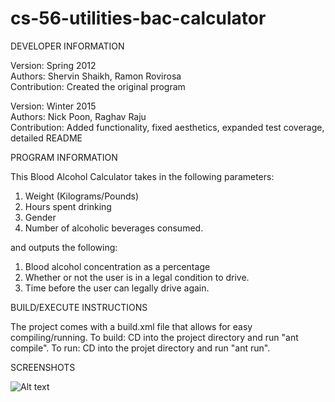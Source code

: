 # cs-56-utilities-bac-calculator

DEVELOPER INFORMATION  

Version: Spring 2012  
Authors: Shervin Shaikh, Ramon Rovirosa  
Contribution: Created the original program  

Version: Winter 2015  
Authors: Nick Poon, Raghav Raju  
Contribution: Added functionality, fixed aesthetics, expanded test coverage, detailed README  

PROGRAM INFORMATION  

This Blood Alcohol Calculator takes in the following parameters:   

1. Weight (Kilograms/Pounds) 
2. Hours spent drinking 
3. Gender 
4. Number of alcoholic beverages consumed. 

and outputs the following: 

1. Blood alcohol concentration as a percentage 
2. Whether or not the user is in a legal condition to drive. 
3. Time before the user can legally drive again. 

BUILD/EXECUTE INSTRUCTIONS 

The project comes with a build.xml file that allows for easy compiling/running. 
To build: CD into the project directory and run "ant compile". 
To run: CD into the projet directory and run "ant run". 

SCREENSHOTS  

![Alt text](https://raw.githubusercontent.com/nickkpoon/cs56-utilities-bac-calculator/master/screenshot.jpg "A preview of the program")



